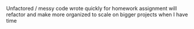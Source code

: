 Unfactored / messy code
wrote quickly for homework assignment
will refactor and make more organized to scale on bigger projects when I have time
